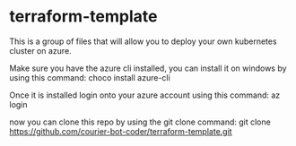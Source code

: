 # terraform-template
This is a group of files that will allow you to deploy your own kubernetes cluster on azure.

Make sure you have the azure cli installed, you can install it on windows by using this command: choco install azure-cli

Once it is installed login onto your azure account using this command: az login

now you can clone this repo by using the git clone command: git clone https://github.com/courier-bot-coder/terraform-template.git


